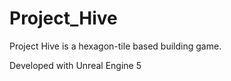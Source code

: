 # Project_Hive

Project Hive is a hexagon-tile based building game.

Developed with Unreal Engine 5

